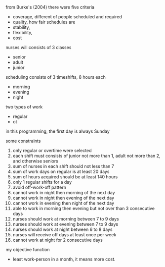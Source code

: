 from Burke's (2004) there were five criteria
- coverage, different of people scheduled and required
- quality, how fair schedules are
- stability, 
- flexibility,
- cost

nurses will consists of 3 classes
- senior
- adult
- junior

scheduling consists of 3 timeshifts, 8 hours each
- morning
- evening
- night

two types of work
- regular
- ot

in this programming, the first day is always Sunday

some constraints
1. only regular or overtime were selected
1. each shift must consists of junior not more than 1, adult not more than 2, and otherwise seniors
1. sum of nurses in each shift should not less than 7
1. sum of work days on regular is at least 20 days
1. sum of hours acquired should be at least 140 hours
1. only 1 regular shifts for a day
1. avoid off-work-off pattern
1. cannot work in night then morning of the next day
1. cannot work in night then evening of the next day
1. cannot work in evening then night of the next day
1. able to work in morning then evening but not over than 3 consecutive days
1. nurses should work at morning between 7 to 9 days
1. nurses should work at evening between 7 to 9 days
1. nurses should work at night between 6 to 8 days
1. nurses will receive off days at least once per week
1. cannot work at night for 2 consecutive days

my objective function
- least work-person in a month, it means more cost.